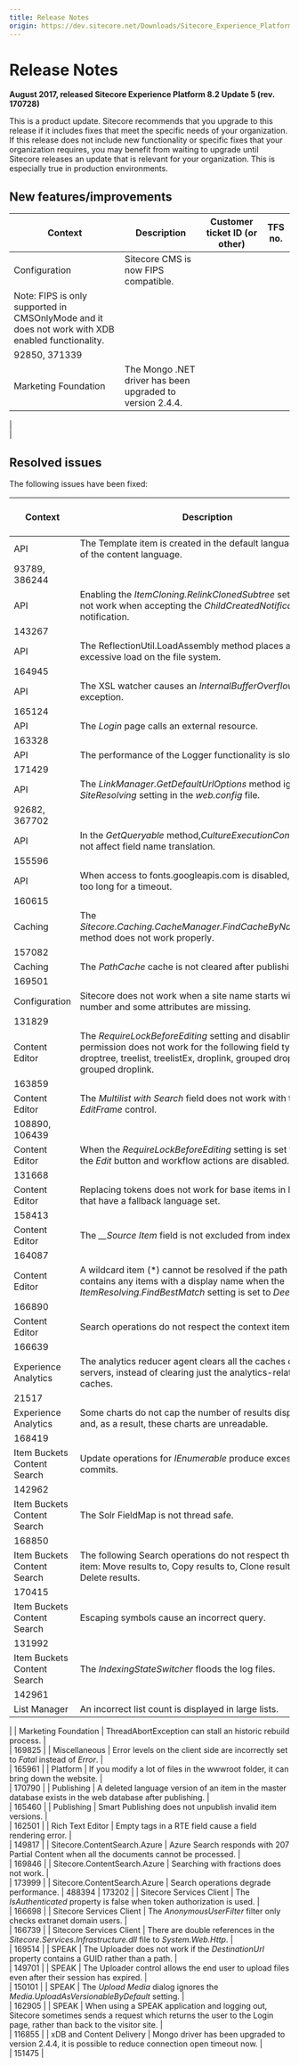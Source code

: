 ```yaml
---
title: Release Notes
origin: https://dev.sitecore.net/Downloads/Sitecore_Experience_Platform/82/Sitecore_Experience_Platform_82_Update5/Release_Notes
---
```



Release Notes
=============

**August 2017, released Sitecore Experience Platform 8.2 Update 5 (rev. 170728)**

This is a product update. Sitecore recommends that you upgrade to this release if it includes fixes that meet the specific needs of your organization. If this release does not include new functionality or specific fixes that your organization requires, you may benefit from waiting to upgrade until Sitecore releases an update that is relevant for your organization. This is especially true in production environments.

New features/improvements
-------------------------

| Context | Description | Customer ticket ID (or other) | TFS no. |
| --- | --- | --- | --- |
| Configuration | ​Sitecore CMS​ is now FIPS compatible.​  
Note: FIPS is only supported in CMSOnlyMode and it does not work with XDB enabled functionality. |   
 | 92850, 371339 |
| Marketing Foundation | The Mongo .NET driver has been upgraded to version 2.4.4. |   
 |   
 |

Resolved issues
---------------

The following issues have been fixed:

| Context | Description | Customer ticket ID (or other) | TFS no. |
| --- | --- | --- | --- |
| API | ​​​The Template item is created in the default language instead of the content language.​ |   
 | 93789, 386244 |
| API | ​Enabling the _ItemCloning.RelinkClonedSubtree_ setting does not ​​work when accepting the _ChildCreatedNotification_ ​notification.​​ |   
 | 143267 |
| API | ​The ReflectionUtil.LoadAssembly method places an excessive load on the file system.​​ |   
 | 164945 |
| API | ​The XSL watcher causes an ​​_InternalBufferOverflow_ ​exception. |   
 | 165124 |
| API | The ​_Login_ page calls an external resource.​ |   
 | 163328 |
| API | ​The performance of the Logger functionality is slow. |   
 | 171429 |
| API | The ​_LinkManager.GetDefaultUrlOptions_ method ignores the _SiteResolving_ setting in the _web.config_​ file. |   
 | 92682, 367702 |
| API | In the _GetQueryable_ method, ​_CultureExecutionContext_ does not affect field name translation. ​ |   
 | 155596 |
| API | When access to fonts.googleapis.com is disabled, users wait too long for a timeout. |   
 | 160615 |
| Caching | ​The _Sitecore.Caching.CacheManager.FindCacheByName(string)_ method does not work properly.​ |   
 | 157082 |
| Caching | The _​​PathCache_ cache is no​t cleared after publishing​. |   
 | 169501 |
| Configuration | ​Sitecore does not work when a site name starts with a number and some attributes are missing. ​ |   
 | 131829 |
| Content Editor | ​The _RequireLockBeforeEditing_ setting and disabling write permission does not work for the following field types: droptree, treelist, treelistEx, droplink, grouped droplist, and grouped droplink. |   
 | 163859 |
| Content Editor | The _Multilist with Search_ field does not work with the _EditFrame_ control. ​ |   
 | 108890, 106439 |
| Content Editor | ​When the _RequireLockBeforeEditing_ setting is set to false, the _Edit_ button and workflow actions are disabled. |   
 | 131668 |
| Content Editor | ​Replacing tokens does not work for base items in languages that have a fallback language set​.​ |   
 | 158413 |
| Content Editor | ​The _\_\_Source Item_ field is not excluded from indexing. ​ |   
 | 164087 |
| Content Editor | ​A wildcard item (\*) cannot be resolved if the path to the item contains any items with a display name when the _ItemResolving.FindBestMatch_ setting is set to _DeepScan_. |   
 | 166890 |
| Content Editor | ​Search operations do not respect the context item. ​ |   
 | 166639 |
| Experience Analytics | The analytics reducer agent clears all the caches on the servers, instead of clearing just the analytics-related caches.​ |   
 | 21517 |
| Experience Analytics | ​Some charts do not cap the number of results displayed and, as a result, these charts are unreadable. |   
 | 168419 |
| Item Buckets Content Search | Update operations for _IEnumerable<iindexableuniqueid>_ produce excessive commits.​​​​​​​​ |   
 | 142962 |
| Item Buckets Content Search | ​​The Solr FieldMap is not thread safe.​​ |   
 | 168850 |
| Item Buckets Content Search | ​The following Search operations do not respect the start item: Move results to, Copy results to, Clone results to, and Delete results. |   
 | 170415 |
| Item Buckets Content Search | Escaping ​​symbols cause an incorrect query.​ |   
 | 131992 |
| Item Buckets Content Search | The ​​​_IndexingStateSwitcher_ floods the​​ log files​.​​ |   
 | 142961 |
| List Manager | ​​An incorrect list count is displayed in large lists. | 173622 |   
 |
| Marketing Foundation | ThreadAbortException can stall an historic rebuild process.​ |   
 | 169825 |
| Miscellaneous | ​​​Error levels on the client side are incorrectly set to _Fatal_ instead of _Error_. |   
 | 165961 |
| Platform | ​​​If you modify a lot of files in the wwwroot folder, it can bring down the website. |   
 | 170790 |
| Publishing | ​A deleted language version of an item in the master database exists in the web database after publishing.​ |   
 | 165460 |
| Publishing | ​Smart Publishing does not unpublish invalid item versions.​ |   
 | 162501 |
| Rich Text Editor | ​Empty <a> tags in a RTE field cause a field rendering error. |   
 | 149817 |
| Sitecore.ContentSearch.Azure | ​Azure Search responds with 207 Partial Content when all the documents cannot be processed​. |   
 | 169846 |
| Sitecore.ContentSearch.Azure | ​Searching with fractions does not work. |   
 | 173999 |
| Sitecore.ContentSearch.Azure | ​Search operations degrade performance. | 488394 | 173202 |
| Sitecore Services Client | ​The _IsAuthenticated_ property is false when token authorization is used​. |   
 | 166698 |
| Sitecore Services Client | The _AnonymousUserFilter_ filter only checks extranet domain users. |   
 | 166739 |
| Sitecore Services Client | ​​There are double references in the _Sitecore.Services.Infrastructure.dll_ file to _System.Web.Http_.​​ |   
 | 169514 |
| SPEAK | ​The Uploader does not work if the _DestinationUrl_ property contains a GUID rather than a path. |   
 | 149701 |
| SPEAK | ​The Uploader control allows the end user to upload files even after their session has expired. |   
 | 150101 |
| SPEAK | ​The _Upload Media_ dialog ignores the _Media.UploadAsVersionableByDefault_ setting. |   
 | 162905 |
| SPEAK | ​When using a SPEAK application and logging out, Sitecore sometimes sends a request which returns the user to the Login page, rather than back to the visitor site. |   
 | 116855 |
| xDB and Content Delivery | Mongo driver has been upgraded to version 2.4.4, it is possible to reduce connection open timeout now. |   
 | 151475 |